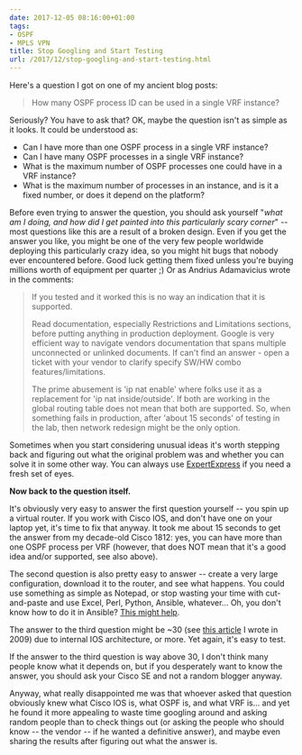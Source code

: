 ```yaml
---
date: 2017-12-05 08:16:00+01:00
tags:
- OSPF
- MPLS VPN
title: Stop Googling and Start Testing
url: /2017/12/stop-googling-and-start-testing.html
---
```

Here's a question I got on one of my ancient blog posts:

> How many OSPF process ID can be used in a single VRF instance?

Seriously? You have to ask that? OK, maybe the question isn't as simple as it looks. It could be understood as:
<!--more-->
-   Can I have more than one OSPF process in a single VRF instance?
-   Can I have many OSPF processes in a single VRF instance?
-   What is the maximum number of OSPF processes one could have in a VRF instance?
-   What is the maximum number of processes in an instance, and is it a fixed number, or does it depend on the platform?

Before even trying to answer the question, you should ask yourself "*what am I doing, and how did I get painted into this particularly scary corner*" -- most questions like this are a result of a broken design. Even if you get the answer you like, you might be one of the very few people worldwide deploying this particularly crazy idea, so you might hit bugs that nobody ever encountered before. Good luck getting them fixed unless you're buying millions worth of equipment per quarter ;) Or as Andrius Adamavicius wrote in the comments:

> If you tested and it worked this is no way an indication that it is supported.
>
> Read documentation, especially Restrictions and Limitations sections, before putting anything in production deployment. Google is very efficient way to navigate vendors documentation that spans multiple unconnected or unlinked documents. If can\'t find an answer - open a ticket with your vendor to clarify specify SW/HW combo features/limitations.
>
> The prime abusement is \'ip nat enable\' where folks use it as a replacement for \'ip nat inside/outside\'. If both are working in the global routing table does not mean that both are supported. So, when something fails in production, after \'about 15 seconds\' of testing in the lab, then network redesign might be the only option.

Sometimes when you start considering unusual ideas it's worth stepping back and figuring out what the original problem was and whether you can solve it in some other way. You can always use [ExpertExpress](http://www.ipspace.net/ExpertExpress) if you need a fresh set of eyes.

**Now back to the question itself.**

It's obviously very easy to answer the first question yourself -- you spin up a virtual router. If you work with Cisco IOS, and don't have one on your laptop yet, it's time to fix that anyway. It took me about 15 seconds to get the answer from my decade-old Cisco 1812: yes, you can have more than one OSPF process per VRF (however, that does NOT mean that it\'s a good idea and/or supported, see also above).

The second question is also pretty easy to answer -- create a very large configuration, download it to the router, and see what happens. You could use something as simple as Notepad, or stop wasting your time with cut-and-paste and use Excel, Perl, Python, Ansible, whatever... Oh, you don't know how to do it in Ansible? [This might help](http://www.ipspace.net/Ansible_for_Networking_Engineers).

The answer to the third question might be \~30 (see [this article](https://blog.ipspace.net/2009/05/vrf-routing-process-limitations.html) I wrote in 2009) due to internal IOS architecture, or more. Yet again, it's easy to test.

If the answer to the third question is way above 30, I don't think many people know what it depends on, but if you desperately want to know the answer, you should ask your Cisco SE and not a random blogger anyway.

Anyway, what really disappointed me was that whoever asked that question obviously knew what Cisco IOS is, what OSPF is, and what VRF is... and yet he found it more appealing to waste time googling around and asking random people than to check things out (or asking the people who should know -- the vendor -- if he wanted a definitive answer), and maybe even sharing the results after figuring out what the answer is.
